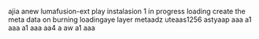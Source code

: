ajia anew lumafusion-ext
play
instalasion 1
in progress
loading
create the meta
data on burning
loadingaye
layer
metaadz
uteaas1256
astyaap
aaa
a1
aaa
a1
aaa
aa4
a
aw
a1
aaa
